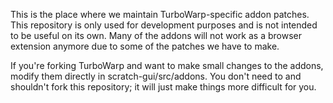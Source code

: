 This is the place where we maintain TurboWarp-specific addon patches. This repository is only used for development purposes and is not intended to be useful on its own. Many of the addons will not work as a browser extension anymore due to some of the patches we have to make.

If you're forking TurboWarp and want to make small changes to the addons, modify them directly in scratch-gui/src/addons. You don't need to and shouldn't fork this repository; it will just make things more difficult for you.
